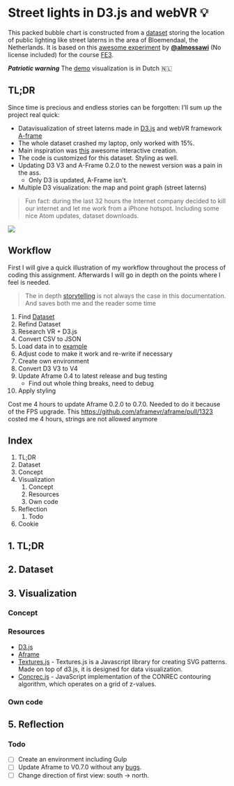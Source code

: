 # Street lights in D3.js and webVR 💡

This packed bubble chart is constructed from a [dataset][overheid-data] storing the location of public lighting like street laterns in the area of Bloemendaal, the Netherlands. It is based on this [awesome experiment][example-repo] by [**@almossawi**][example-repo_author] (No license included) for the course [FE3](fe3).

**_Patriotic warning_** The [demo](https://danoszz.github.io/fe3-assessment-2/) visualization is in Dutch 🇳🇱

## TL;DR

Since time is precious and endless stories can be forgotten: I'll sum up the project real quick:

* Datavisualization of street laterns made in [D3.js][rs_aframe] and webVR framework [A-frame][rs_aframe]
* The whole dataset crashed my laptop, only worked with 15%.
* Main inspiration was [this][example-repo] awesome interactive creation.
* The code is customized for this dataset. Styling as well.
* Updating D3 V3 and A-Frame 0.2.0 to the newest version was a pain in the ass.
	* Only D3 is updated, A-Frame isn't.
* Multiple D3 visualization: the map and point graph (street laterns)

> Fun fact: during the last 32 hours the Internet company decided to kill our internet and let me work from a iPhone hotspot. Including some nice Atom updates, dataset downloads.

![][cover]

## Workflow

First I will give a quick illustration of my workflow throughout the process of coding this assignment. Afterwards I will go in depth on the points where I feel is needed.

> The in depth [storytelling](https://github.com/danoszz/fe3-assessment-2/blob/master/readme.md) is not always the case in this documentation. And saves both me and the reader some time

1. Find [Dataset](https://data.overheid.nl/data/dataset/ovl-bloemendaal)
2. Refind Dataset
3. Research VR + D3.js
4. Convert CSV to JSON
5. Load data in to [example](https://github.com/almossawi/aframe-d3-visualization)
6. Adjust code to make it work and re-write if necessary
7. Create own environment
7. Convert D3 V3 to V4
8. Update Aframe 0.4 to latest release and bug testing
   * Find out whole thing breaks, need to debug
9. Apply styling


Cost me 4 hours to update Aframe 0.2.0 to 0.7.0. Needed to do it because of the FPS upgrade. This https://github.com/aframevr/aframe/pull/1323 costed me 4 hours, strings are not allowed anymore
## Index

1. TL;DR
2. Dataset
3. Concept
4. Visualization
	1. Concept
	2. Resources
	3. Own code
5. Reflection
	1. Todo
6. Cookie

## 1. TL;DR

## 2. Dataset

## 3. Visualization

### Concept
### Resources

* [D3.js](#)
* [Aframe](#)
* [Textures.js](http://riccardoscalco.github.io/textures/) - Textures.js is a Javascript library for creating SVG patterns. Made on top of d3.js, it is designed for data visualization.
* [Concrec.js](https://github.com/jasondavies/conrec.js) - JavaScript implementation of the CONREC contouring algorithm, which operates on a grid of z-values.


### Own code

## 5. Reflection

### Todo

* [ ] Create an environment including Gulp
* [ ] Update Aframe to V0.7.0 without any [bugs](https://github.com/aframevr/aframe/pull/1323).
* [ ] Change direction of first view: south -> north.

[overheid-data]: https://data.overheid.nl/data/dataset/ovl-bloemendaal

[example-repo]: https://github.com/almossawi/aframe-d3-visualization
[example-repo_author]: https://github.com/almossawi/
[course-url]: https://cmda-fe3.github.io/course-17-18
[cover]: assets/images/preview.png
[rs_aframe]: https://aframe.io/
[rs_d3]: https://d3js.org/





[banner]: https://cdn.rawgit.com/cmda-fe3/logo/a4b0614/banner-assessment-3.svg

[a2]: https://github.com/cmda-fe3/course-17-18/tree/master/assessment-3#description

[fe3]: https://github.com/cmda-fe3

[cmda]: https://github.com/cmda

[pages]: https://pages.github.com
